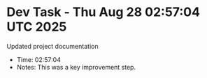 # Dev Task - Thu Aug 28 02:57:04 UTC 2025
Updated project documentation
- Time: 02:57:04
- Notes: This was a key improvement step.
